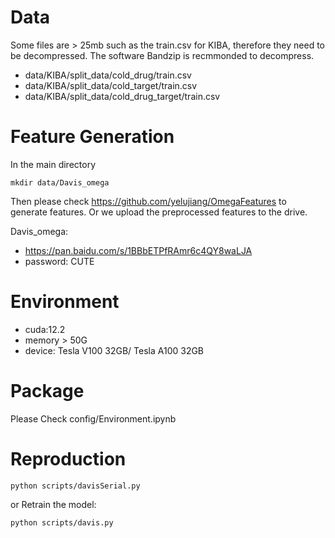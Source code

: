 # Data
Some files are > 25mb such as the train.csv for KIBA, therefore they need to be decompressed. 
The software Bandzip is recmmonded to decompress.
- data/KIBA/split_data/cold_drug/train.csv
- data/KIBA/split_data/cold_target/train.csv
- data/KIBA/split_data/cold_drug_target/train.csv


# Feature Generation

In the main directory
```commandline
mkdir data/Davis_omega
```

Then please check https://github.com/yelujiang/OmegaFeatures to generate features.
Or we upload the preprocessed features to the drive.

Davis_omega:
- https://pan.baidu.com/s/1BBbETPfRAmr6c4QY8waLJA
- password: CUTE 

# Environment
- cuda:12.2
- memory > 50G
- device: Tesla V100 32GB/ Tesla A100 32GB

# Package
Please Check config/Environment.ipynb

# Reproduction
```commandline
python scripts/davisSerial.py
```

or Retrain the model:
```commandline
python scripts/davis.py
```
